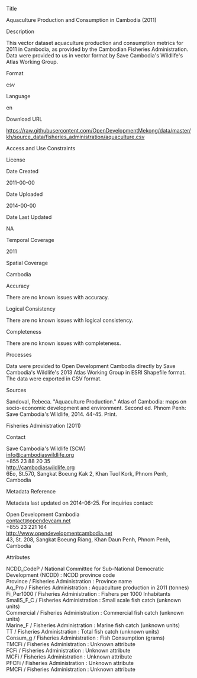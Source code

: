 Title

Aquaculture Production and Consumption in Cambodia (2011)

Description

This vector dataset aquaculture production and consumption metrics for 2011 in Cambodia, as provided by the Cambodian Fisheries Administration. Data were provided to us in vector format by Save Cambodia's Wildlife's Atlas Working Group.

Format

csv

Language

en

Download URL

https://raw.githubusercontent.com/OpenDevelopmentMekong/data/master/kh/source_data/fisheries_administration/aquaculture.csv

Access and Use Constraints



License



Date Created

2011-00-00

Date Uploaded

2014-00-00

Date Last Updated

NA

Temporal Coverage

2011

Spatial Coverage

Cambodia

Accuracy

There are no known issues with accuracy.

Logical Consistency

There are no known issues with logical consistency.

Completeness

There are no known issues with completeness.

Processes

Data were provided to Open Development Cambodia directly by Save Cambodia's Wildlife's 2013 Atlas Working Group in ESRI Shapefile format. The data were exported in CSV format.

Sources

Sandoval, Rebeca. "Aquaculture Production." Atlas of Cambodia: maps on socio-economic development and environment. Second ed. Phnom Penh: Save Cambodia's Wildlife, 2014. 44-45. Print.

Fisheries Administration (2011)

Contact

Save Cambodia's Wildlife (SCW)  
info@cambodiaswildlife.org  
+855 23 88 20 35  
http://cambodiaswildlife.org  
6Eo, St.570, Sangkat Boeung Kak 2, Khan Tuol Kork, Phnom Penh, Cambodia  

Metadata Reference

Metadata last updated on 2014-06-25. For inquiries contact:

Open Development Cambodia  
contact@opendevcam.net  
+855 23 221 164  
http://www.opendevelopmentcambodia.net  
43, St. 208, Sangkat Boeung Riang, Khan Daun Penh, Phnom Penh, Cambodia  

Attributes

NCDD_CodeP / National Committee for Sub-National Democratic Development (NCDD) : NCDD province code  
Province / Fisheries Administration : Province name  
Aq_Pro / Fisheries Administration : Aquaculture production in 2011 (tonnes)  
Fi_Per1000 / Fisheries Administration : Fishers per 1000 Inhabitants  
SmallS_F_C / Fisheries Administration : Small scale fish catch (unknown units)  
Commercial / Fisheries Administration : Commercial fish catch (unknown units)  
Marine_F / Fisheries Administration : Marine fish catch (unknown units)  
TT / Fisheries Administration : Total fish catch (unknown units)  
Consum_g / Fisheries Administration : Fish Consumption (grams)  
TMCFi	/ Fisheries Administration : Unknown attribute  
FCFi	/ Fisheries Administration : Unknown attribute  
MCFi	/ Fisheries Administration : Unknown attribute  
PFCFi	/ Fisheries Administration : Unknown attribute  
PMCFi / Fisheries Administration : Unknown attribute  


